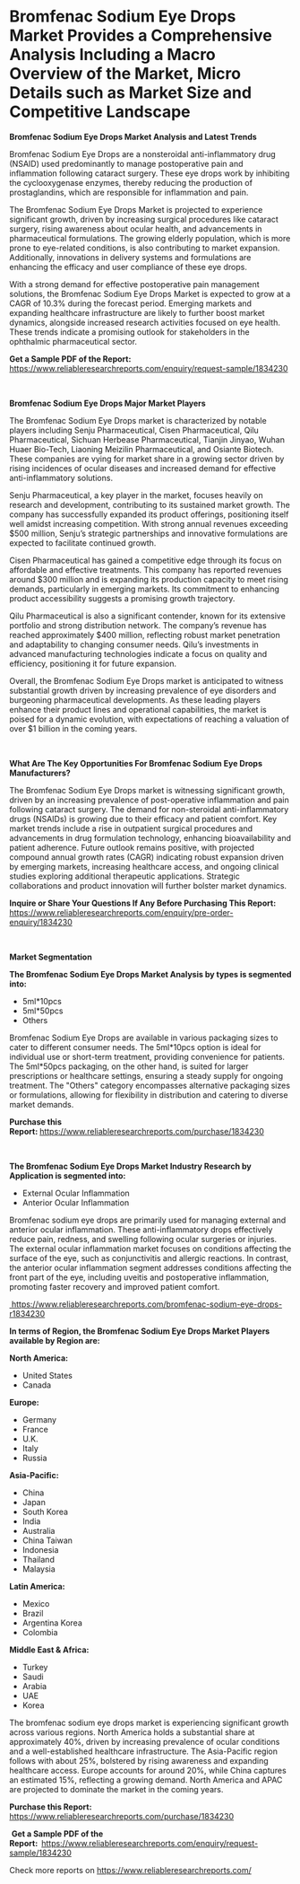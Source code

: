 <p><h1>Bromfenac Sodium Eye Drops Market Provides a Comprehensive Analysis Including a Macro Overview of the Market, Micro Details such as Market Size and Competitive Landscape</h1></p><p><strong>Bromfenac Sodium Eye Drops Market Analysis and Latest Trends</strong></p>
<p><p>Bromfenac Sodium Eye Drops are a nonsteroidal anti-inflammatory drug (NSAID) used predominantly to manage postoperative pain and inflammation following cataract surgery. These eye drops work by inhibiting the cyclooxygenase enzymes, thereby reducing the production of prostaglandins, which are responsible for inflammation and pain.</p><p>The Bromfenac Sodium Eye Drops Market is projected to experience significant growth, driven by increasing surgical procedures like cataract surgery, rising awareness about ocular health, and advancements in pharmaceutical formulations. The growing elderly population, which is more prone to eye-related conditions, is also contributing to market expansion. Additionally, innovations in delivery systems and formulations are enhancing the efficacy and user compliance of these eye drops.</p><p>With a strong demand for effective postoperative pain management solutions, the Bromfenac Sodium Eye Drops Market is expected to grow at a CAGR of 10.3% during the forecast period. Emerging markets and expanding healthcare infrastructure are likely to further boost market dynamics, alongside increased research activities focused on eye health. These trends indicate a promising outlook for stakeholders in the ophthalmic pharmaceutical sector.</p></p>
<p><strong>Get a Sample PDF of the Report:&nbsp;</strong> <a href="https://www.reliableresearchreports.com/enquiry/request-sample/1834230?utm_campaign=2984&utm_medium=2&utm_source=Github&utm_content=ia&utm_term=08032025&utm_id=bromfenac-sodium-eye-drops">https://www.reliableresearchreports.com/enquiry/request-sample/1834230</a></p>
<p>&nbsp;</p>
<p><strong>Bromfenac Sodium Eye Drops Major Market Players</strong></p>
<p><p>The Bromfenac Sodium Eye Drops market is characterized by notable players including Senju Pharmaceutical, Cisen Pharmaceutical, Qilu Pharmaceutical, Sichuan Herbease Pharmaceutical, Tianjin Jinyao, Wuhan Huaer Bio-Tech, Liaoning Meizilin Pharmaceutical, and Osiante Biotech. These companies are vying for market share in a growing sector driven by rising incidences of ocular diseases and increased demand for effective anti-inflammatory solutions.</p><p>Senju Pharmaceutical, a key player in the market, focuses heavily on research and development, contributing to its sustained market growth. The company has successfully expanded its product offerings, positioning itself well amidst increasing competition. With strong annual revenues exceeding $500 million, Senju’s strategic partnerships and innovative formulations are expected to facilitate continued growth.</p><p>Cisen Pharmaceutical has gained a competitive edge through its focus on affordable and effective treatments. This company has reported revenues around $300 million and is expanding its production capacity to meet rising demands, particularly in emerging markets. Its commitment to enhancing product accessibility suggests a promising growth trajectory.</p><p>Qilu Pharmaceutical is also a significant contender, known for its extensive portfolio and strong distribution network. The company’s revenue has reached approximately $400 million, reflecting robust market penetration and adaptability to changing consumer needs. Qilu’s investments in advanced manufacturing technologies indicate a focus on quality and efficiency, positioning it for future expansion.</p><p>Overall, the Bromfenac Sodium Eye Drops market is anticipated to witness substantial growth driven by increasing prevalence of eye disorders and burgeoning pharmaceutical developments. As these leading players enhance their product lines and operational capabilities, the market is poised for a dynamic evolution, with expectations of reaching a valuation of over $1 billion in the coming years.</p></p>
<p>&nbsp;</p>
<p><strong>What Are The Key Opportunities For Bromfenac Sodium Eye Drops Manufacturers?</strong></p>
<p><p>The Bromfenac Sodium Eye Drops market is witnessing significant growth, driven by an increasing prevalence of post-operative inflammation and pain following cataract surgery. The demand for non-steroidal anti-inflammatory drugs (NSAIDs) is growing due to their efficacy and patient comfort. Key market trends include a rise in outpatient surgical procedures and advancements in drug formulation technology, enhancing bioavailability and patient adherence. Future outlook remains positive, with projected compound annual growth rates (CAGR) indicating robust expansion driven by emerging markets, increasing healthcare access, and ongoing clinical studies exploring additional therapeutic applications. Strategic collaborations and product innovation will further bolster market dynamics.</p></p>
<p><strong>Inquire or Share Your Questions If Any Before Purchasing This Report:</strong> <a href="https://www.reliableresearchreports.com/enquiry/pre-order-enquiry/1834230?utm_campaign=2984&utm_medium=2&utm_source=Github&utm_content=ia&utm_term=08032025&utm_id=bromfenac-sodium-eye-drops">https://www.reliableresearchreports.com/enquiry/pre-order-enquiry/1834230</a></p>
<p>&nbsp;</p>
<p><strong>Market Segmentation</strong></p>
<p><strong>The Bromfenac Sodium Eye Drops Market Analysis by types is segmented into:</strong></p>
<p><ul><li>5ml*10pcs</li><li>5ml*50pcs</li><li>Others</li></ul></p>
<p><p>Bromfenac Sodium Eye Drops are available in various packaging sizes to cater to different consumer needs. The 5ml*10pcs option is ideal for individual use or short-term treatment, providing convenience for patients. The 5ml*50pcs packaging, on the other hand, is suited for larger prescriptions or healthcare settings, ensuring a steady supply for ongoing treatment. The "Others" category encompasses alternative packaging sizes or formulations, allowing for flexibility in distribution and catering to diverse market demands.</p></p>
<p><strong>Purchase this Report:&nbsp;</strong><a href="https://www.reliableresearchreports.com/purchase/1834230?utm_campaign=2984&utm_medium=2&utm_source=Github&utm_content=ia&utm_term=08032025&utm_id=bromfenac-sodium-eye-drops">https://www.reliableresearchreports.com/purchase/1834230</a></p>
<p>&nbsp;</p>
<p><strong>The Bromfenac Sodium Eye Drops Market Industry Research by Application is segmented into:</strong></p>
<p><ul><li>External Ocular Inflammation</li><li>Anterior Ocular Inflammation</li></ul></p>
<p><p>Bromfenac sodium eye drops are primarily used for managing external and anterior ocular inflammation. These anti-inflammatory drops effectively reduce pain, redness, and swelling following ocular surgeries or injuries. The external ocular inflammation market focuses on conditions affecting the surface of the eye, such as conjunctivitis and allergic reactions. In contrast, the anterior ocular inflammation segment addresses conditions affecting the front part of the eye, including uveitis and postoperative inflammation, promoting faster recovery and improved patient comfort.</p></p>
<p><a href="https://www.reliableresearchreports.com/bromfenac-sodium-eye-drops-r1834230?utm_campaign=2984&utm_medium=2&utm_source=Github&utm_content=ia&utm_term=08032025&utm_id=bromfenac-sodium-eye-drops">&nbsp;https://www.reliableresearchreports.com/bromfenac-sodium-eye-drops-r1834230</a></p>
<p><strong>In terms of Region, the Bromfenac Sodium Eye Drops Market Players available by Region are:</strong></p>
<p>
    <p> <strong> North America: </strong>
        <ul>
            <li>United States</li>
            <li>Canada</li>
        </ul>
        </p> 
    <p> <strong> Europe: </strong>
        <ul>
            <li>Germany</li>
            <li>France</li>
            <li>U.K.</li>
            <li>Italy</li>
            <li>Russia</li>
        </ul>
        </p> 
    <p> <strong> Asia-Pacific: </strong>
        <ul>
            <li>China</li>
            <li>Japan</li>
            <li>South Korea</li>
            <li>India</li>
            <li>Australia</li>
            <li>China Taiwan</li>
            <li>Indonesia</li>
            <li>Thailand</li>
            <li>Malaysia</li>
        </ul>
        </p> 
    <p> <strong> Latin America: </strong>
        <ul>
            <li>Mexico</li>
            <li>Brazil</li>
            <li>Argentina Korea</li>
            <li>Colombia</li>
        </ul>
        </p> 
    <p> <strong> Middle East & Africa: </strong>
        <ul>
            <li>Turkey</li>
            <li>Saudi</li>
            <li>Arabia</li>
            <li>UAE</li>
            <li>Korea</li>
        </ul>
    </p>
    </p>
<p><p>The bromfenac sodium eye drops market is experiencing significant growth across various regions. North America holds a substantial share at approximately 40%, driven by increasing prevalence of ocular conditions and a well-established healthcare infrastructure. The Asia-Pacific region follows with about 25%, bolstered by rising awareness and expanding healthcare access. Europe accounts for around 20%, while China captures an estimated 15%, reflecting a growing demand. North America and APAC are projected to dominate the market in the coming years.</p></p>
<p><strong>Purchase this Report: </strong><a href="https://www.reliableresearchreports.com/purchase/1834230?utm_campaign=2984&utm_medium=2&utm_source=Github&utm_content=ia&utm_term=08032025&utm_id=bromfenac-sodium-eye-drops">https://www.reliableresearchreports.com/purchase/1834230</a></p>
<p>&nbsp;<strong>Get a Sample PDF of the Report:&nbsp;&nbsp;</strong><a href="https://www.reliableresearchreports.com/enquiry/request-sample/1834230?utm_campaign=2984&utm_medium=2&utm_source=Github&utm_content=ia&utm_term=08032025&utm_id=bromfenac-sodium-eye-drops">https://www.reliableresearchreports.com/enquiry/request-sample/1834230</a></p>
<p><strong></strong></p>
<p>Check more reports on <a href="https://www.reliableresearchreports.com/?utm_campaign=2984&utm_medium=2&utm_source=Github&utm_content=ia&utm_term=08032025&utm_id=bromfenac-sodium-eye-drops">https://www.reliableresearchreports.com/</a></p>